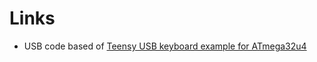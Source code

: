 
# Links

* USB code based of [Teensy USB keyboard example for ATmega32u4](https://www.pjrc.com/teensy/usb_keyboard.html)
